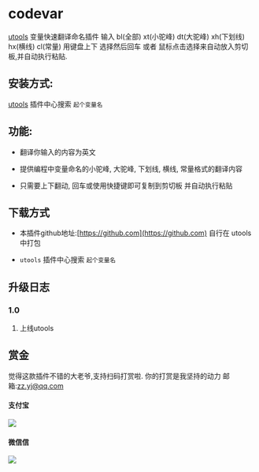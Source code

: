 # codevar
[utools](https://u.tools/) 变量快速翻译命名插件
输入 bl(全部) xt(小驼峰) dt(大驼峰) xh(下划线) hx(横线) cl(常量)
用键盘上下 选择然后回车 或者 鼠标点击选择来自动放入剪切板,并自动执行粘贴.

## 安装方式:

[utools](https://u.tools/) 插件中心搜索 `起个变量名`


## 功能:
- 翻译你输入的内容为英文

- 提供编程中变量命名的小驼峰, 大驼峰, 下划线, 横线, 常量格式的翻译内容

- 只需要上下翻动, 回车或使用快捷键即可复制到剪切板 并自动执行粘贴


## 下载方式    

- 本插件github地址:[https://github.com](https://github.com) 自行在 utools 中打包

- `utools` 插件中心搜索 `起个变量名`

## 升级日志
### 1.0
1. 上线utools


## 赏金
觉得这款插件不错的大老爷,支持扫码打赏啦. 你的打赏是我坚持的动力
邮箱:zz.yj@qq.com

#### 支付宝
![](http://ww1.sinaimg.cn/large/007xSf3gly1goklrcbcn3j30el0etjs5.jpg)

#### 微信信
![](http://ww1.sinaimg.cn/large/007xSf3gly1goklrjr11xj30fx0g940e.jpg)